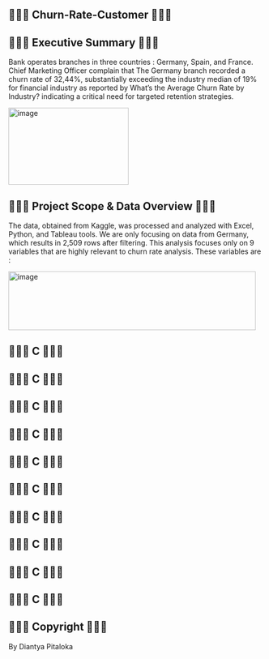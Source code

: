 ## 🍦🍧🍪 Churn-Rate-Customer 🍪🍧🍦

## 🍦🍧🍪 Executive Summary 🍪🍧🍦
Bank operates branches in three countries : Germany, Spain, and France. Chief Marketing Officer complain that The Germany branch recorded a churn rate of 32,44%, substantially exceeding the industry median of 19% for financial industry as reported by What’s the Average Churn Rate by Industry? indicating a critical need for targeted retention strategies.

<img width="237" height="152" alt="image" src="https://github.com/user-attachments/assets/40240d49-72da-470d-8df6-350eb5dedea6" />


## 🍦🍧🍪 Project Scope & Data Overview 🍪🍧🍦
The data, obtained from Kaggle, was processed and analyzed with Excel, Python, and Tableau tools. We are only focusing on data from Germany, which results in 2,509 rows after filtering. This analysis focuses only on 9 variables that are highly relevant to churn rate analysis. These variables are :

<img width="488" height="116" alt="image" src="https://github.com/user-attachments/assets/30d80312-49b7-4075-b8b2-2ef1076eda9e" />


## 🍦🍧🍪 C 🍪🍧🍦

## 🍦🍧🍪 C 🍪🍧🍦

## 🍦🍧🍪 C 🍪🍧🍦

## 🍦🍧🍪 C 🍪🍧🍦

## 🍦🍧🍪 C 🍪🍧🍦

## 🍦🍧🍪 C 🍪🍧🍦

## 🍦🍧🍪 C 🍪🍧🍦

## 🍦🍧🍪 C 🍪🍧🍦

## 🍦🍧🍪 C 🍪🍧🍦

## 🍦🍧🍪 C 🍪🍧🍦

## 🍦🍧🍪 Copyright 🍪🍧🍦
By Diantya Pitaloka
